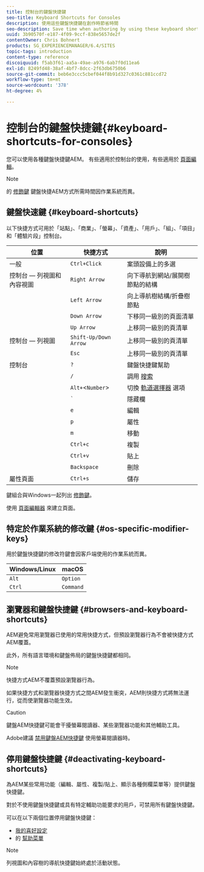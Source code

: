 ```yaml
---
title: 控制台的鍵盤快捷鍵
seo-title: Keyboard Shortcuts for Consoles
description: 使用這些鍵盤快捷鍵在創作時節省時間
seo-description: Save time when authoring by using these keyboard shortcuts
uuid: 3b90570f-e187-4f09-9ccf-838e5657de2f
contentOwner: Chris Bohnert
products: SG_EXPERIENCEMANAGER/6.4/SITES
topic-tags: introduction
content-type: reference
discoiquuid: f5ab3f61-aa5a-49ae-a976-6ab7f0d11ea6
exl-id: 8249fd48-38af-4bf7-8dcc-2f63db6750b6
source-git-commit: beb6e3ccc5cbef044f8b91d327c0361c881ccd72
workflow-type: tm+mt
source-wordcount: '378'
ht-degree: 4%

---
```


# 控制台的鍵盤快捷鍵{#keyboard-shortcuts-for-consoles}

您可以使用各種鍵盤快捷鍵AEM。 有些適用於控制台的使用，有些適用於 [頁面編輯](/help/sites-authoring/page-authoring-keyboard-shortcuts.md)。

>[!NOTE]
>
>的 [修飾鍵](/help/sites-authoring/keyboard-shortcuts.md#os-specific-modifier-keys) 鍵盤快捷AEM方式所需時間因作業系統而異。

## 鍵盤快速鍵 {#keyboard-shortcuts}

以下快捷方式可用於「站點」、「商業」、「螢幕」、「資產」、「用戶」、「組」、「項目」和「體驗片段」控制台。

| 位置 | 快捷方式 | 說明 |
|---|---|---|
| 一般 | `Ctrl+Click` | 案頭設備上的多選 |
| 控制台 — 列視圖和內容視圖 | `Right Arrow` | 向下導航到網站/展開樹節點的結構 |
|  | `Left Arrow` | 向上導航樹結構/折疊樹節點 |
|  | `Down Arrow` | 下移同一級別的頁面清單 |
|  | `Up Arrow` | 上移同一級別的頁清單 |
| 控制台 — 列視圖 | `Shift-Up/Down Arrow` | 上移同一級別的頁清單 |
|  | `Esc` | 上移同一級別的頁清單 |
| 控制台 | `?` | 鍵盤快捷鍵幫助 |
|  | `/` | 調用 [搜索](/help/sites-authoring/search.md) |
|  | `Alt+`&lt;`Number`> | 切換 [軌道選擇器](/help/sites-authoring/basic-handling.md#rail-selector) 選項 |
|  | ``` ` ``` | 隱藏欄 |
|  | `e` | 編輯 |
|  | `p` | 屬性 |
|  | `m` | 移動 |
|  | `Ctrl+c` | 複製 |
|  | `Ctrl+v` | 貼上 |
|  | `Backspace` | 刪除 |
| 屬性頁面 | `Ctrl+s` | 儲存 |

鍵組合與Windows一起列出 [修飾鍵](/help/sites-authoring/keyboard-shortcuts.md#os-specific-modifier-keys)。

使用 [頁面編輯器](/help/sites-authoring/page-authoring-keyboard-shortcuts.md) 來建立頁面。

## 特定於作業系統的修改鍵 {#os-specific-modifier-keys}

用於鍵盤快捷鍵的修改符鍵會因客戶端使用的作業系統而異。

| Windows/Linux | macOS |
|---|---|
| `Alt` | `Option` |
| `Ctrl` | `Command` |

## 瀏覽器和鍵盤快捷鍵 {#browsers-and-keyboard-shortcuts}

AEM避免常用瀏覽器已使用的常用快捷方式，但預設瀏覽器行為不會被快捷方式AEM覆蓋。

此外，所有語言環境和鍵盤佈局的鍵盤快捷鍵都相同。

>[!NOTE]
>
>快捷方式AEM不覆蓋預設瀏覽器行為。
>
>如果快捷方式和瀏覽器快捷方式之間AEM發生衝突，AEM則快捷方式將無法運行，從而使瀏覽器功能生效。

>[!CAUTION]
>
>鍵盤AEM快捷鍵可能會干擾螢幕閱讀器、某些瀏覽器功能和其他輔助工具。
>
>Adobe建議 [禁用鍵盤AEM快捷鍵](/help/sites-authoring/keyboard-shortcuts.md#deactivating-keyboard-shortcuts) 使用螢幕閱讀器時。

## 停用鍵盤快捷鍵 {#deactivating-keyboard-shortcuts}

為AEM某些常用功能（編輯、屬性、複製/貼上、顯示各種側欄菜單等）提供鍵盤快捷鍵。

對於不使用鍵盤快捷鍵或具有特定輔助功能要求的用戶，可禁用所有鍵盤快捷鍵。

可以在以下兩個位置停用鍵盤快捷鍵：

* [我的喜好設定](/help/sites-authoring/user-properties.md#my-preferences)
* 的 [幫助菜單](/help/sites-authoring/basic-handling.md#accessing-help)

>[!NOTE]
>
>列視圖和內容樹的導航快捷鍵始終處於活動狀態。
